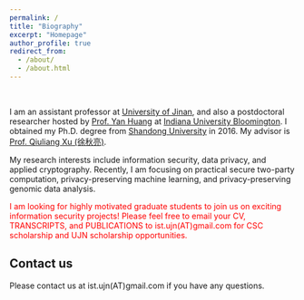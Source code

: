 ```yaml
---
permalink: /
title: "Biography"
excerpt: "Homepage"
author_profile: true
redirect_from: 
  - /about/
  - /about.html
---
```




<br/>

I am an assistant professor at [University of Jinan](http://www.ujn.edu.cn/en/), and also a postdoctoral researcher hosted by [Prof. Yan Huang](http://homes.sice.indiana.edu/yh33/) at [Indiana University Bloomington](https://www.indiana.edu). I obtained my Ph.D. degree from [Shandong University](http://www.en.sdu.edu.cn/) in 2016. My advisor is [Prof. Qiuliang Xu (徐秋亮)](http://isec.sdu.edu.cn/).

My research interests include information security, data privacy, and applied cryptography. Recently, I am focusing on practical secure two-party computation, privacy-preserving machine learning, and privacy-preserving genomic data analysis.

<span style="color:red;">I am looking for highly motivated graduate students to join us on exciting information security projects! Please feel free to email your CV, TRANSCRIPTS, and PUBLICATIONS to ist.ujn(AT)gmail.com for CSC scholarship and UJN scholarship opportunities. </span>

Contact us
------
Please contact us at ist.ujn(AT)gmail.com if you have any questions.
<!--Please contact us at ![avatar](/email.png) if you have any questions.-->
